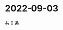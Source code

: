 # 2022-09-03

共 0 条

<!-- BEGIN WEIBO -->
<!-- 最后更新时间 Sat Sep 03 2022 04:18:02 GMT+0800 (China Standard Time) -->

<!-- END WEIBO -->
